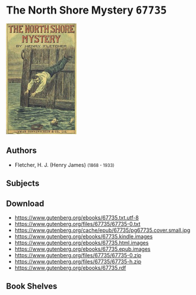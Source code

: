# The North Shore Mystery <kbd>67735</kbd>

![](./cover.medium.jpg "")

## Authors


 - Fletcher, H. J. (Henry James) <small>(1868 - 1933)</small>

## Subjects



## Download


 - https://www.gutenberg.org/ebooks/67735.txt.utf-8
 - https://www.gutenberg.org/files/67735/67735-0.txt
 - https://www.gutenberg.org/cache/epub/67735/pg67735.cover.small.jpg
 - https://www.gutenberg.org/ebooks/67735.kindle.images
 - https://www.gutenberg.org/ebooks/67735.html.images
 - https://www.gutenberg.org/ebooks/67735.epub.images
 - https://www.gutenberg.org/files/67735/67735-0.zip
 - https://www.gutenberg.org/files/67735/67735-h.zip
 - https://www.gutenberg.org/ebooks/67735.rdf

## Book Shelves


